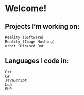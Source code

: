 # Welcome!

## Projects I’m working on:

    Reality (Software)
    Reality (Image Hosting)
    orbit (Discord Bot

    
## Languages I code in:

    C++
    C#
    JavaScript
    Lua
    PHP
    

